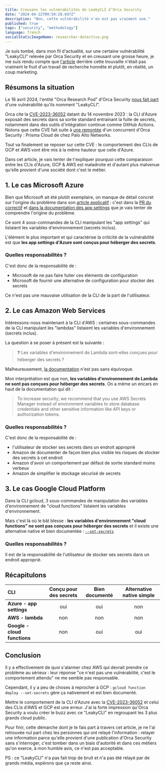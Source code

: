 ```yaml
---
title: Creusons les vulnérabilités de LeakyCLI d’Orca Security
date: "2024-04-22T09:50:20.697Z"
description: "Non, cette vulnérabilité n'en est pas vraiment une."
published: true
tags: ["security", "methodology"]
language: french
socialStaticImageName: researcher-detective.png
---
```


Je suis tombé, dans mon fil d'actualité, sur une certaine vulnérabilité "LeakyCLI" relevée par Orca Security et en creusant une grosse heure, je me suis rendu compte que [l'article](https://orca.security/resources/blog/leakycli-aws-google-cloud-command-line-tools-can-expose-sensitive-credentials-build-logs/) derrière cette trouvaille n'était pas vraiment le fruit d'un travail de recherche honnête et plutôt, en réalité, un coup marketing.

## Résumons la situation

Le 16 avril 2024, l'entité "Orca Research Pod" d'Orca Security [nous fait part](https://orca.security/resources/blog/leakycli-aws-google-cloud-command-line-tools-can-expose-sensitive-credentials-build-logs/) d'une vulnérabilité qu'ils nomment "LeakyCLI".

Orca cite la [CVE-2023-36052](https://nvd.nist.gov/vuln/detail/CVE-2023-36052) datant du 14 novembre 2023 : la CLI d'Azure exposait des secrets dans sa sortie standard entrainant la fuite de secrets, notamment dans des outils d'intégration continue comme GitHub Actions. Notons que cette CVE fait suite à [une remontée](https://www.paloaltonetworks.com/blog/prisma-cloud/secrets-leakage-user-error-azure-cli/) d'un concurrent d'Orca Security : Prisma Cloud de chez Palo Alto Networks.

Tout va finalement se reposer sur cette CVE : le comportement des CLIs de GCP et AWS vont être mis à la même hauteur que celle d'Azure.

Dans cet article, je vais tenter de t'expliquer pourquoi cette comparaison entre les CLIs d'Azure, GCP & AWS est maladroite et d'autant plus malvenue qu'elle provient d'une société dont c'est le métier.

## 1. Le cas Microsoft Azure

Bien que Microsoft ait été plutôt exemplaire, on manque de détail concret sur l'origine du problème dans son [article explicatif](https://msrc.microsoft.com/blog/2023/11/microsoft-guidance-regarding-credentials-leaked-to-github-actions-logs-through-azure-cli/) : c'est dans la [PR du correctif](https://github.com/Azure/azure-cli/pull/27565) et [dans la documentation des app settings](https://learn.microsoft.com/en-us/azure/app-service/configure-common?tabs=portal) que je vais tenter de comprendre l'origine du problème.

Ce sont 4 sous-commandes de la CLI manipulant les "app settings" qui listaient les variables d'environnement (secrets inclus).

L'élément le plus important et qui caractérise la criticité de la vulnérabilité est que **les app settings d'Azure sont conçus pour héberger des secrets**.

### Quelles responsabilités ?

C'est donc de la responsabilité de :

- Microsoft de ne pas faire fuiter ces éléments de configuration
- Microsoft de fournir une alternative de configuration pour stocker des secrets

Ce n'est pas une mauvaise utilisation de la CLI de la part de l'utilisateur.

## 2. Le cas Amazon Web Services

Intéressons-nous maintenant à la CLI d'AWS : certaines sous-commandes de la CLI manipulant les "lambdas" listaient les variables d'environnement (secrets inclus).

La question à se poser à présent est la suivante :

> ❓ Les variables d'environnement de Lambda sont-elles conçues pour héberger des secrets ?

Malheureusement, [la documentation](https://docs.aws.amazon.com/lambda/latest/dg/configuration-envvars.html) n'est pas sans équivoque.

Mon interprétation est que non, **les variables d'environnement de Lambda ne sont pas conçues pour héberger des secrets**. On a même un encars en haut de la documentation qui dit :

> To increase security, we recommend that you use AWS Secrets Manager instead of environment variables to store database credentials and other sensitive information like API keys or authorization tokens.

### Quelles responsabilités ?

C'est donc de la responsabilité de :

- l'utilisateur de stocker ses secrets dans un endroit approprié
- Amazon de documenter de façon bien plus visible les risques de stocker des secrets à cet endroit
- Amazon d'avoir un comportement par défaut de sortie standard moins verbeux
- Amazon de simplifier le stockage sécurisé de secrets

## 3. Le cas Google Cloud Platform

Dans la CLI gcloud, 3 sous-commandes de manipulation des variables d'environnement de "cloud functions" listaient les variables d'environnement.

Mais c'est là où le bât blesse : **les variables d'environnement "cloud functions" ne sont pas conçues pour héberger des secrets** et il existe une alternative native et bien documentée : [`--set-secrets`](https://cloud.google.com/sdk/gcloud/reference/functions/deploy#--set-secrets-)

### Quelles responsabilités ?

Il est de la responsabilité de l'utilisateur de stocker ses secrets dans un endroit approprié.

## Récapitulons

| CLI                | Conçu pour des secrets | Bien documenté | Alternative native simple |
| :--------------------------- | :--------------------: | :------------: | :-----------------------: |
| **Azure - app settings**     |          oui           |      oui       |            non            |
| **AWS - lambda**             |          non           |      non       |            non            |
| **Google - cloud functions** |          non           |      oui       |            oui            |

## Conclusion

Il y a effectivement de quoi s'alarmer chez AWS qui devrait prendre ce problème au sérieux : leur réponse "ce n'est pas une vulnérabilité, c'est le comportement attendu" ne me semble pas responsable.

Cependant, il y a peu de choses à reprocher à GCP : `gcloud function deploy --set-secrets` gère ça nativement et est bien documenté.

Mettre le comportement de la CLI d'Azure avec la [CVE-2023-36052](https://nvd.nist.gov/vuln/detail/CVE-2023-36052) et celui des CLIs d'AWS et GCP est une erreur. J'ai la forte impression qu'Orca Security a voulu créer le buzz avec ce "LeakyCLI" en regroupant les 3 plus grands cloud public.

Pour finir, cette démarche dont je te fais part à travers cet article, je ne l'ai retrouvée nul part chez les personnes qui ont relayé l'information : relayer une information parce qu'elle provient d'une publication d'Orca Security sans s'interroger, c'est tomber dans un biais d'autorité et dans ces métiers qu'on exerce, à mon humble avis, ce n'est pas acceptable.

PS : ce "LeakyCLI" n'a pas fait trop de bruit et n'a pas été relayé par de grands média, espérons que ça reste ainsi.
